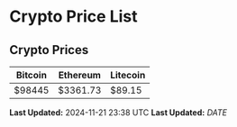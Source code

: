 # Crypto Price List

## Crypto Prices
| Bitcoin | Ethereum | Litecoin |
| ------- | -------- | -------- |
| $98445 | $3361.73 | $89.15 |
**Last Updated:** 2024-11-21 23:38 UTC
**Last Updated:** $DATE$
